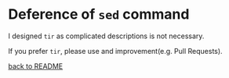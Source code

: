 Deference of `sed` command
===
I designed `tir` as complicated descriptions is not necessary.

If you prefer `tir`, please use and improvement(e.g. Pull Requests).

[back to README](../README.md)
